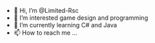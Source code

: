 - 👋 Hi, I’m @Limited-Rsc
- 👀 I’m interested game design and programming
- 🌱 I’m currently learning C# and Java
- 📫 How to reach me ...

<!---
Limited-Rsc/Limited-Rsc is a ✨ special ✨ repository because its `README.md` (this file) appears on your GitHub profile.
You can click the Preview link to take a look at your changes.
--->
